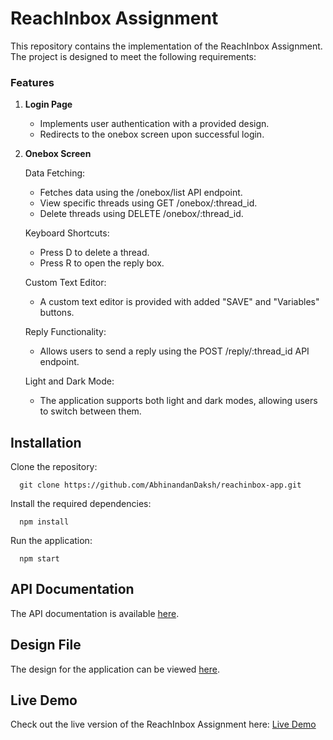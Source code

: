 # ReachInbox Assignment

This repository contains the implementation of the ReachInbox Assignment. The project is designed to meet the following requirements:

### Features

1. **Login Page**
   - Implements user authentication with a provided design.
   - Redirects to the onebox screen upon successful login.

2. **Onebox Screen**

   Data Fetching:
   
      - Fetches data using the /onebox/list API endpoint.
      - View specific threads using GET /onebox/:thread_id.
      - Delete threads using DELETE /onebox/:thread_id.
   
   Keyboard Shortcuts:

      - Press D to delete a thread.
      - Press R to open the reply box.

   Custom Text Editor:

      - A custom text editor is provided with added "SAVE" and "Variables" buttons.

   Reply Functionality:
      - Allows users to send a reply using the POST /reply/:thread_id API endpoint.


   Light and Dark Mode:
      - The application supports both light and dark modes, allowing users to switch between them.

## Installation

Clone the repository:

      git clone https://github.com/AbhinandanDaksh/reachinbox-app.git

Install the required dependencies:

      npm install

Run the application:

      npm start


## API Documentation
The API documentation is available [here](https://documenter.getpostman.com/view/30630244/2sA2rCTMKr#433eb613-e405-4239-9e2d-f20485b31b27).

## Design File
The design for the application can be viewed [here](https://www.figma.com/file/uECxqvFhEx9dn4ZuO7wqmu/Reachinbox-Assignment?type=design&node-id=0-1&mode=design).

## Live Demo

Check out the live version of the ReachInbox Assignment here: [Live Demo](https://reachinbox-app-hazel.vercel.app/)

